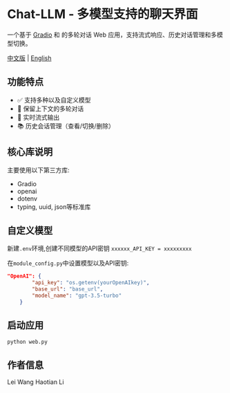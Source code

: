 # Chat-LLM - 多模型支持的聊天界面

一个基于 [Gradio](https://www.gradio.app/) 和 的多轮对话 Web 应用，支持流式响应、历史对话管理和多模型切换。

[中文版](README.md) | [English](README-EN.md)

## 功能特点
- ✅ 支持多种以及自定义模型
- 🧠 保留上下文的多轮对话
- 🔄 实时流式输出
- 📚 历史会话管理（查看/切换/删除）

## 核心库说明
主要使用以下第三方库:
- Gradio
- openai
- dotenv
- typing, uuid, json等标准库

## 自定义模型
新建`.env`环境,创建不同模型的API密钥
`xxxxxx_API_KEY = xxxxxxxxx`

在`module_config.py`中设置模型以及API密钥:
```json
"OpenAI": {
        "api_key": "os.getenv(yourOpenAIkey)",
        "base_url": "base_url",
        "model_name": "gpt-3.5-turbo"
    }
```

## 启动应用
```bash
python web.py
```

## 作者信息
Lei Wang
Haotian Li